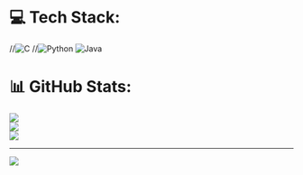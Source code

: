 # 💻 Tech Stack:
//![C](https://img.shields.io/badge/c-%2300599C.svg?style=for-the-badge&logo=c&logoColor=white) 
//![Python](https://img.shields.io/badge/python-3670A0?style=for-the-badge&logo=python&logoColor=ffdd54)
![Java](https://img.shields.io/badge/Java-ED8B00?style=for-the-badge&logo=openjdk&logoColor=white)

          
          
# 📊 GitHub Stats:
![](https://github-readme-stats.vercel.app/api?username=tvts1&theme=omni&hide_border=false&include_all_commits=false&count_private=false)<br/>
![](https://github-readme-streak-stats.herokuapp.com/?user=tvts1&theme=omni&hide_border=false)<br/>
![](https://github-readme-stats.vercel.app/api/top-langs/?username=tvts1&theme=omni&hide_border=false&include_all_commits=false&count_private=false&layout=compact)

---
[![](https://visitcount.itsvg.in/api?id=tvts1&icon=0&color=0)](https://visitcount.itsvg.in)

<!-- Proudly created with GPRM ( https://gprm.itsvg.in ) -->
